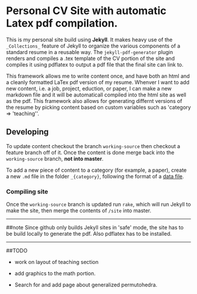 # Personal CV Site with automatic Latex pdf compilation. 

This is my personal site build using **Jekyll**.  It makes heavy use of the `_Collections_` feature of Jekyll to organize the various components of a standard resume in a reusable way.   The `jekyll-pdf-generator` plugin renders and compiles a .tex template of the CV portion of the site and compiles it using pdflatex to output a pdf file that the final site can link to.  

This framework allows me to write content once, and have both an html and a cleanly formatted LaTex pdf version of my resume.  Whenver I want to add new content, i.e. a job, project, eduction, or paper, I can make a new markdown file and it will be automaticall compiled into the html site as well as the pdf.  This framework also allows for generating differnt versions of the resume by picking content based on custom variables such as 'category => 'teaching''. 


## Developing 

To update content checkout the branch `working-source` then checkout a feature branch off of it. Once the content is done merge back into the `working-source` branch, **not into master**.

To add a new piece of content to a category (for example, a paper), create a new `.md` file in the folder `_{category}`, following the format of a [data file](https://jekyllrb.com/docs/datafiles/).

### Compiling site
Once the `working-source` branch is updated run `rake`, which will run Jekyll to make the site, then merge the contents of `/site` into master. 

---

##note
Since github only builds Jekyll sites in 'safe' mode, the site has to be build locally to generate the pdf. Also pdflatex has to be installed.     


---

##TODO

* work on layout of teaching section 

* add graphics to the math portion. 

* Search for and add page about generalized permutohedra. 
